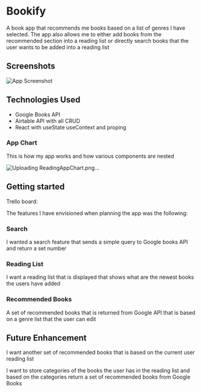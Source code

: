 
# Bookify

A book app that recommends me books based on a list of genres I have selected. The app also allows me to either add books from the recommended section into a reading list or directly search books that the user wants to be added into a reading list




## Screenshots

![App Screenshot](https://via.placeholder.com/468x300?text=App+Screenshot+Here)


## Technologies Used

* Google Books API
* Airtable API with all CRUD 
* React with useState useContext and proping

### App Chart 

This is how my app works and how various components are nested


![Uploading ReadingAppChart.png…]()



## Getting started

Trello board:

The features I have envisioned when planning the app was the following:

### Search

I wanted a search feature that sends a simple query to Google books API and return a set number 

### Reading List

I want a reading list that is displayed that shows what are the newest books the users have added

### Recommended Books

A set of recommended books that is returned from Google API that is based on a genre list that the user can edit


## Future Enhancement

I want another set of recommended books that is based on the current user reading list 

I want to store categories of the books the user has in the reading list and based on the categories return a set of recommended books from Google Books
